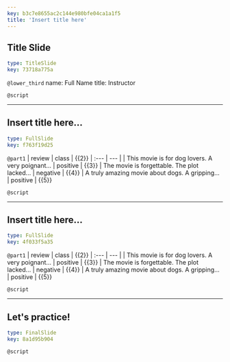 ```yaml
---
key: b3c7e8655ac2c144e980bfe04ca1a1f5
title: 'Insert title here'
---
```


## Title Slide

```yaml
type: TitleSlide
key: 73718a775a
```

`@lower_third`
name: Full Name
title: Instructor

`@script`


---

## Insert title here...

```yaml
type: FullSlide
key: f763f19d25
```

`@part1`
| review | class | {{2}}
| :--- | --- |
| This movie is for dog lovers. A very poignant... | positive | {{3}}
| The movie is forgettable. The plot lacked... | negative | {{4}}
| A truly amazing movie about dogs. A gripping... | positive | {{5}}

`@script`


---

## Insert title here...

```yaml
type: FullSlide
key: 4f033f5a35
```

`@part1`
| review | class | {{2}}
| :--- | --- |
| This movie is for dog lovers. A very poignant... | positive | {{3}}
| The movie is forgettable. The plot lacked... | negative | {{4}}
| A truly amazing movie about dogs. A gripping... | positive | {{5}}

`@script`


---

## Let's practice!

```yaml
type: FinalSlide
key: 8a1d95b904
```

`@script`
